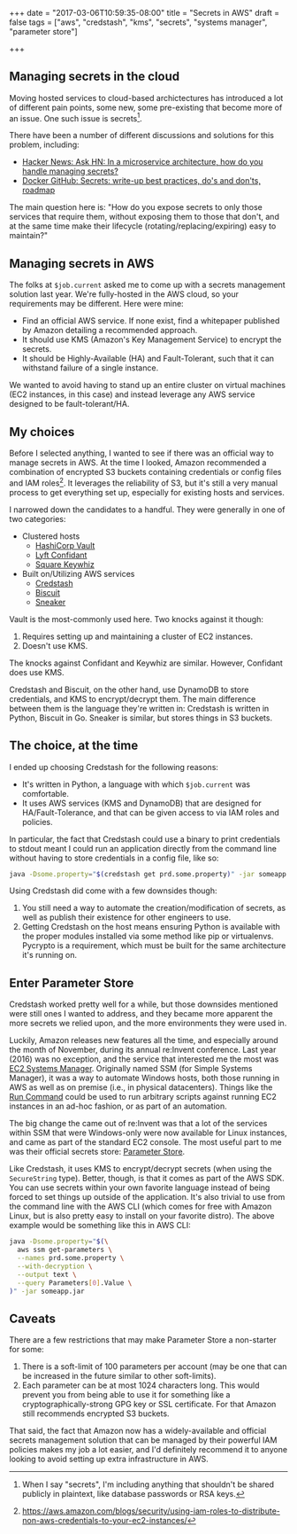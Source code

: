 +++
date = "2017-03-06T10:59:35-08:00"
title = "Secrets in AWS"
draft = false
tags = ["aws", "credstash", "kms", "secrets", "systems manager", "parameter store"]

+++

## Managing secrets in the cloud

Moving hosted services to cloud-based archictectures has introduced a lot of
different pain points, some new, some pre-existing that become more of an
issue. One such issue is secrets[^1].

There have been a number of different discussions and solutions for this
problem, including:

- [Hacker News: Ask HN: In a microservice architecture, how do you handle managing secrets?](https://news.ycombinator.com/item?id=10927043)
- [Docker GitHub: Secrets: write-up best practices, do's and don'ts, roadmap](https://github.com/docker/docker/issues/13490)

The main question here is: "How do you expose secrets to only those services
that require them, without exposing them to those that don't, and at the same
time make their lifecycle (rotating/replacing/expiring) easy to maintain?"

## Managing secrets in AWS

The folks at `$job.current` asked me to come up with a secrets management
solution last year. We're fully-hosted in the AWS cloud, so your requirements
may be different. Here were mine:

- Find an official AWS service. If none exist, find a whitepaper published by
  Amazon detailing a recommended approach.
- It should use KMS (Amazon's Key Management Service) to encrypt the secrets.
- It should be Highly-Available (HA) and Fault-Tolerant, such that it can withstand
  failure of a single instance.

We wanted to avoid having to stand up an entire cluster on virtual machines
(EC2 instances, in this case) and instead leverage any AWS service designed to
be fault-tolerant/HA.

## My choices

Before I selected anything, I wanted to see if there was an official way to
manage secrets in AWS. At the time I looked, Amazon recommended a combination
of encrypted S3 buckets containing credentials or config files and IAM
roles[^2]. It leverages the reliability of S3, but it's still a very manual
process to get everything set up, especially for existing hosts and services.

I narrowed down the candidates to a handful. They were generally in one of two
categories:

* Clustered hosts
  - [HashiCorp Vault](https://www.vaultproject.io/)
  - [Lyft Confidant](https://lyft.github.io/confidant/)
  - [Square Keywhiz](https://square.github.io/keywhiz/)
* Built on/Utilizing AWS services
  - [Credstash](https://github.com/fugue/credstash)
  - [Biscuit](https://github.com/dcoker/biscuit)
  - [Sneaker](https://github.com/codahale/sneaker)

Vault is the most-commonly used here. Two knocks against it though:

1. Requires setting up and maintaining a cluster of EC2 instances.
2. Doesn't use KMS.

The knocks against Confidant and Keywhiz are similar. However, Confidant does
use KMS.

Credstash and Biscuit, on the other hand, use DynamoDB to store credentials,
and KMS to encrypt/decrypt them. The main difference between them is the
language they're written in: Credstash is written in Python, Biscuit in Go.
Sneaker is similar, but stores things in S3 buckets.

## The choice, at the time

I ended up choosing Credstash for the following reasons:

- It's written in Python, a language with which `$job.current` was comfortable.
- It uses AWS services (KMS and DynamoDB) that are designed for
  HA/Fault-Tolerance, and that can be given access to via IAM roles and
  policies.

In particular, the fact that Credstash could use a binary to print credentials
to stdout meant I could run an application directly from the command line
without having to store credentials in a config file, like so:

```sh
java -Dsome.property="$(credstash get prd.some.property)" -jar someapp.jar
```

Using Credstash did come with a few downsides though:

1. You still need a way to automate the creation/modification of secrets, as
   well as publish their existence for other engineers to use.
2. Getting Credstash on the host means ensuring Python is available with the
   proper modules installed via some method like pip or virtualenvs. Pycrypto
   is a requirement, which must be built for the same architecture it's running
   on.

## Enter Parameter Store

Credstash worked pretty well for a while, but those downsides mentioned were
still ones I wanted to address, and they became more apparent the more secrets
we relied upon, and the more environments they were used in.

Luckily, Amazon releases new features all the time, and especially around the
month of November, during its annual re:Invent conference. Last year (2016) was
no exception, and the service that interested me the most was [EC2 Systems
Manager](https://aws.amazon.com/ec2/systems-manager/). Originally named SSM
(for Simple Systems Manager), it was a way to automate Windows hosts, both
those running in AWS as well as on premise (i.e., in physical datacenters).
Things like the [Run Command](https://aws.amazon.com/ec2/run-command/) could be
used to run arbitrary scripts against running EC2 instances in an ad-hoc
fashion, or as part of an automation.

The big change the came out of re:Invent was that a lot of the services within
SSM that were Windows-only were now available for Linux instances, and came as
part of the standard EC2 console. The most useful part to me was their official
secrets store: [Parameter Store](https://docs.aws.amazon.com/AWSEC2/latest/UserGuide/systems-manager-paramstore.html).

Like Credstash, it uses KMS to encrypt/decrypt secrets (when using the
`SecureString` type). Better, though, is that it comes as part of the AWS SDK.
You can use secrets within your own favorite language instead of being forced
to set things up outside of the application. It's also trivial to use from the
command line with the AWS CLI (which comes for free with Amazon Linux, but is
also pretty easy to install on your favorite distro). The above example would
be something like this in AWS CLI:

```sh
java -Dsome.property="$(\
  aws ssm get-parameters \
  --names prd.some.property \
  --with-decryption \
  --output text \
  --query Parameters[0].Value \
)" -jar someapp.jar
```

## Caveats

There are a few restrictions that may make Parameter Store a non-starter for
some:

1. There is a soft-limit of 100 parameters per account (may be one that can be
   increased in the future similar to other soft-limits).
2. Each parameter can be at most 1024 characters long. This would prevent you
   from being able to use it for something like a cryptographically-strong GPG
   key or SSL certificate. For that Amazon still recommends encrypted S3
   buckets.

That said, the fact that Amazon now has a widely-available and official secrets
management solution that can be managed by their powerful IAM policies makes my
job a lot easier, and I'd definitely recommend it to anyone looking to avoid
setting up extra infrastructure in AWS.

[^1]: When I say "secrets", I'm including anything that shouldn't be shared publicly in plaintext, like database passwords or RSA keys.
[^2]: https://aws.amazon.com/blogs/security/using-iam-roles-to-distribute-non-aws-credentials-to-your-ec2-instances/
